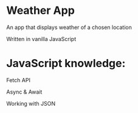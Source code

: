 # Weather App

An app that displays weather of a chosen location

Written in vanilla JavaScript

# JavaScript knowledge:

Fetch API

Async & Await

Working with JSON
